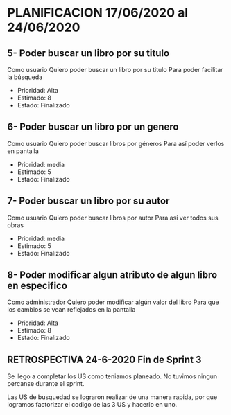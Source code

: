 # PLANIFICACION 17/06/2020 al 24/06/2020


## 5- Poder buscar un libro por su titulo

Como usuario
Quiero poder buscar un libro por su titulo
Para poder facilitar la búsqueda

- Prioridad: Alta
- Estimado: 8
- Estado: Finalizado

## 6- Poder buscar un libro por un genero

Como usuario 
Quiero poder buscar libros por géneros
Para así poder verlos en pantalla

- Prioridad: media
- Estimado: 5
- Estado: Finalizado

## 7- Poder buscar un libro por su autor

Como usuario
Quiero poder buscar libros por autor
Para así ver todos sus obras

- Prioridad: media
- Estimado: 5
- Estado: Finalizado

## 8- Poder modificar algun atributo de algun libro en especifico

Como administrador
Quiero poder modificar algún valor del libro
Para que los cambios se vean reflejados en la pantalla

- Prioridad: Alta
- Estimado: 8
- Estado: Finalizado

## RETROSPECTIVA 24-6-2020 Fin de Sprint 3

Se llego a completar los US como teniamos planeado. No tuvimos ningun percanse durante el sprint.

Las US de busquedad se lograron realizar de una manera rapida, por que logramos factorizar el codigo de las 3 US y hacerlo en uno.

